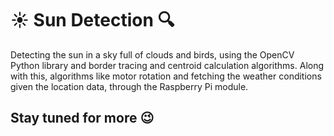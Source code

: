 # :sunny: Sun Detection :mag:

Detecting the sun in a sky full of clouds and birds, using the OpenCV Python library and border tracing and centroid calculation algorithms.
Along with this, algorithms like motor rotation and fetching the weather conditions given the location data, through the Raspberry Pi module.

## Stay tuned for more :wink:
